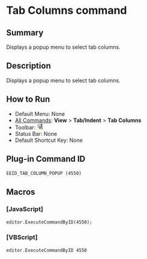 # Tab Columns command

## Summary

Displays a popup menu to select tab columns.

## Description

Displays a popup menu to select tab columns.

## How to Run

- Default Menu: None
- [All Commands](../tools/all_commands): **View** \> **Tab/Indent** \> **Tab Columns**
- Toolbar:
![](../../images/tab_column24x16.gif)
- Status Bar: None
- Default Shortcut Key: None

## Plug-in Command ID

```
EEID_TAB_COLUMN_POPUP (4550)
```

## Macros

### \[JavaScript\]

```
editor.ExecuteCommandByID(4550);
```

### \[VBScript\]

```
editor.ExecuteCommandByID 4550
```

